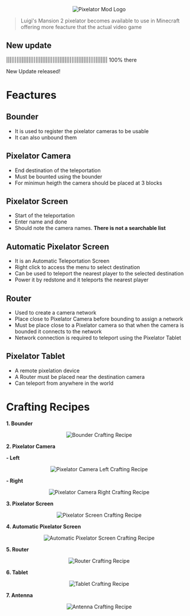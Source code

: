 <center>
  <img src="https://i.ibb.co/6cLD7M1s/Chat-GPT-Image-Jul-1-2025-10-20-04-PM.png" alt="Pixelator Mod Logo" />
</center>

<blockquote>
  Luigi's Mansion 2 pixelator becomes available to use in Minecraft offering more feacture that the actual video game
</blockquote>

<h2>New update</h2>

<p>||||||||||||||||||||||||||||||||||||||||||||||||||||||||||| 100% there</p>
<p>New Update released!</p>

<h1>Feactures</h1>

<h2>Bounder</h2>
<ul>
  <li>It is used to register the pixelator cameras to be usable</li>
  <li>It can also unbound them</li>
</ul>

<h2>Pixelator Camera</h2>
<ul>
  <li>End destination of the teleportation</li>
  <li>Must be bounted using the bounder</li>
  <li>For minimun heigth the camera should be placed at 3 blocks</li>
</ul>

<h2>Pixelator Screen</h2>
<ul>
  <li>Start of the teleportation</li>
  <li>Enter name and done</li>
  <li>Should note the camera names. <strong>There is not a searchable list</strong></li>
</ul>

<h2>Automatic Pixelator Screen</h2>
<ul>
  <li>It is an Automatic Teleportation Screen</li>
  <li>Right click to access the menu to select destination</li>
  <li>Can be used to teleport the nearest player to the selected destination</li>
  <li>Power it by redstone and it teleports the nearest player</li>
</ul>

<h2>Router</h2>
<ul>
  <li>Used to create a camera network</li>
  <li>Place close to Pixelator Camera before bounding to assign a network</li>
  <li>Must be place close to a Pixelator camera so that when the camera is bounded it connects to the network</li>
  <li>Network connection is required to teleport using the Pixelator Tablet</li>
</ul>

<h2>Pixelator Tablet</h2>
<ul>
  <li>A remote pixelation device</li>
  <li>A Router must be placed near the destination camera</li>
  <li>Can teleport from anywhere in the world</li>
</ul>

<h1>Crafting Recipes</h1>

<p><strong>1. Bounder</strong></p>
<p style="text-align:center;">
  <img src="https://cdn.modrinth.com/data/cached_images/67c5f38103e112aed23304bffb7f4e9d574e6972.png" alt="Bounder Crafting Recipe" />
</p>

<p><strong>2. Pixelator Camera</strong></p>
<p><strong>- Left</strong></p>
<p style="text-align:center;">
  <img src="https://cdn.modrinth.com/data/cached_images/ae3becca83fa81bd0ea0fa24f2ca1700080fe7a1.png" alt="Pixelator Camera Left Crafting Recipe" />
</p>
<p><strong>- Right</strong></p>
<p style="text-align:center;">
  <img src="https://cdn.modrinth.com/data/cached_images/2c7dc89ca3fef05631f68343b9ded194eff88a82.png" alt="Pixelator Camera Right Crafting Recipe" />
</p>

<p><strong>3. Pixelator Screen</strong></p>
<p style="text-align:center;">
  <img src="https://cdn.modrinth.com/data/cached_images/f191f3dd846e819dea0377794521fa80c610d8f0.png" alt="Pixelator Screen Crafting Recipe" />
</p>

<p><strong>4. Automatic Pixelator Screen</strong></p>
<p style="text-align:center;">
  <img src="https://cdn.modrinth.com/data/cached_images/d7ea8347ff2bcbf6670917c1df2c7006944a7dd8.png" alt="Automatic Pixelator Screen Crafting Recipe" />
</p>

<p><strong>5. Router</strong></p>
<p style="text-align:center;">
  <img src="https://cdn.modrinth.com/data/cached_images/446be450f4012542ed8d44a721212d54ca7fcdb3.png" alt="Router Crafting Recipe" />
</p>

<p><strong>6. Tablet</strong></p>
<p style="text-align:center;">
  <img src="https://cdn.modrinth.com/data/cached_images/8ff6d7078f4ef2ce2c49ae1fd331663eb9e08346.png" alt="Tablet Crafting Recipe" />
</p>

<p><strong>7. Antenna</strong></p>
<p style="text-align:center;">
  <img src="https://cdn.modrinth.com/data/cached_images/1dbfc6cbacaf9018e13b96c08faef4ea0016ada3.png" alt="Antenna Crafting Recipe" />
</p>
